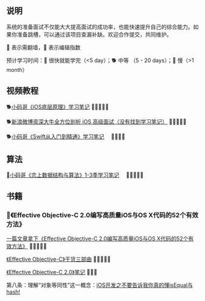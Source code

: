 ## 说明
系统的准备面试不仅能大大提高面试的成功率，也能快速提升自己的综合能力。如果你准备跳槽，可以通过该项目查漏补缺。欢迎合作提交，共同维护。

🚧 表示需翻墙，🌟 表示编辑指数

预计学习时间：🐎 很快就能学完（<5 day）；🐕 中等 （5 - 20 days）；🐢 慢（>1 month）


## 视频教程
🐕[小码哥《iOS底层原理》学习笔记](https://juejin.im/user/5a329c1351882529707931f0/posts) 🌟🌟🌟🌟🌟

🐕[新浪微博资深大牛全方位剖析 iOS 高级面试（没有找到学习笔记）](https://coding.imooc.com/class/202.html) 🌟🌟🌟🌟🌟

🐕[小码哥《Swift从入门到精通》学习笔记](https://www.cnblogs.com/tzsh1007/category/1511704.html)&emsp; 🌟🌟🌟🌟

## 算法
🐢[小码哥《恋上数据结构与算法》1-3季学习笔记](https://github.com/rogertan30/Love-Leetcode)&emsp; 🌟🌟🌟🌟🌟

## 书籍
### 🐎《Effective Objective-C 2.0编写高质量iOS与OS X代码的52个有效方法》
[一篇文章拿下《Effective Objective-C 2.0编写高质量iOS与OS X代码的52个有效方法》](https://www.jianshu.com/p/862b064e82e0) 🌟🌟🌟🌟🌟

[《Effective Objective-C》干货三部曲](https://juejin.im/post/5a4f34226fb9a01cb0492016) 🌟🌟🌟🌟🌟

[《Effective Objective-C 2.0》笔记](https://www.jianshu.com/p/cb1f9d4b48bf) 🌟🌟🌟

第八条：理解“对象等同性”这一概念：[iOS开发之不要告诉我你真的懂isEqual与hash!](https://www.jianshu.com/p/915356e280fc)
